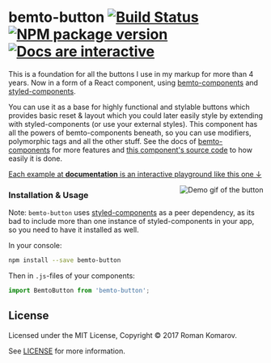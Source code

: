# bemto-button [![Build Status][build]][build-link] [![NPM package version][version]][version-link] [![Docs are interactive][docs-shield]][docs-link]

[build]: https://travis-ci.org/bemto/bemto-button.svg?branch=master
[build-link]: https://travis-ci.org/bemto/bemto-button
[version]: https://img.shields.io/npm/v/bemto-button.svg
[version-link]: https://www.npmjs.com/package/bemto-button
[docs-shield]: https://img.shields.io/badge/docs_are-interactive-66C764.svg
[docs-link]: https://kizu.github.io/bemto-components/#bemtobutton

This is a foundation for all the buttons I use in my markup for more than 4 years. Now in a form of a React component, using [bemto-components](https://github.com/bemto/bemto-components) and [styled-components](https://www.styled-components.com/).

You can use it as a base for highly functional and stylable buttons which provides basic reset & layout which you could later easily style by extending with styled-components (or use your external styles). This component has all the powers of bemto-components beneath, so you can use modifiers, polymorphic tags and all the other stuff. See the docs of [bemto-components](https://kizu.github.io/bemto-components/#elements) for more features and [this component's source code](https://github.com/bemto/bemto-button) to how easily it is done.

[Each example at **documentation** is an interactive playground like this one ↓](https://kizu.github.io/bemto-components/#bemtobutton)

[<img align='right' src='https://user-images.githubusercontent.com/177485/33218860-7d677632-d13f-11e7-81ff-457ab2d21837.gif' alt='Demo gif of the button' title='Demo gif of the button' />](https://kizu.github.io/bemto-components/#bemtobutton)

### Installation & Usage

Note: `bemto-button` uses [styled-components](https://www.styled-components.com/) as a peer dependency, as its bad to include more than one instance of styled-components in your app, so you need to have it installed as well.

In your console:

``` sh
npm install --save bemto-button
```

Then in `.js`-files of your components:

``` js static
import BemtoButton from 'bemto-button';
```

## License

Licensed under the MIT License, Copyright © 2017 Roman Komarov.

See [LICENSE](./) for more information.
